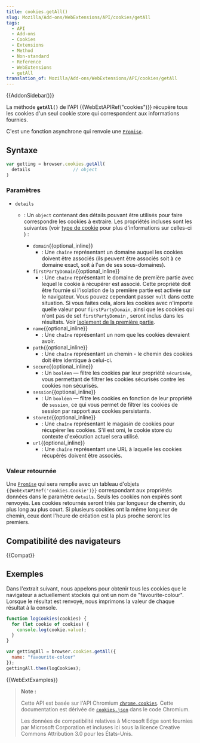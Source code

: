 ```yaml
---
title: cookies.getAll()
slug: Mozilla/Add-ons/WebExtensions/API/cookies/getAll
tags:
  - API
  - Add-ons
  - Cookies
  - Extensions
  - Method
  - Non-standard
  - Reference
  - WebExtensions
  - getAll
translation_of: Mozilla/Add-ons/WebExtensions/API/cookies/getAll
---
```


{{AddonSidebar()}}

La méthode **`getAll()`** de l'API {{WebExtAPIRef("cookies")}} récupère tous les cookies d'un seul cookie store qui correspondent aux informations fournies.

C'est une fonction asynchrone qui renvoie une [`Promise`](/fr/docs/Web/JavaScript/Reference/Objets_globaux/Promise).

## Syntaxe

```js
var getting = browser.cookies.getAll(
  details                // object
)
```

### Paramètres

- `details`

  - : Un `object` contenant des détails pouvant être utilisés pour faire correspondre les cookies à extraire. Les propriétés incluses sont les suivantes (voir [type de cookie](/fr/Add-ons/WebExtensions/API/cookies/Cookie#Type) pour plus d'informations sur celles-ci ) :

    - `domain`{{optional_inline}}
      - : Une `chaîne` représentant un domaine auquel les cookies doivent être associés (ils peuvent être associés soit à ce domaine exact, soit à l'un de ses sous-domaines).
    - `firstPartyDomain`{{optional_inline}}
      - : Une `chaîne` représentant le domaine de première partie avec lequel le cookie à récupérer est associé. Cette propriété doit être fournie si l'isolation de la première partie est activée sur le navigateur. Vous pouvez cependant passer `null` dans cette situation. Si vous faites cela, alors les cookies avec n'importe quelle valeur pour `firstPartyDomain`, ainsi que les cookies qui n'ont pas de set `firstPartyDomain` , seront inclus dans les résultats. Voir [Isolement de la première partie](/fr/Add-ons/WebExtensions/API/cookies#Isolement_de_la_première_partie).
    - `name`{{optional_inline}}
      - : Une `chaîne` représentant un nom que les cookies devraient avoir.
    - `path`{{optional_inline}}
      - : Une `chaîne` représentant un chemin - le chemin des cookies doit être identique à celui-ci.
    - `secure`{{optional_inline}}
      - : Un `booléen` — filtre les cookies par leur propriété `sécurisée`, vous permettant de filtrer les cookies sécurisés contre les cookies non sécurisés.
    - `session`{{optional_inline}}
      - : Un `booléen` — filtre les cookies en fonction de leur propriété de `session`, ce qui vous permet de filtrer les cookies de session par rapport aux cookies persistants.
    - `storeId`{{optional_inline}}
      - : Une `chaîne` représentant le magasin de cookies pour récupérer les cookies. S'il est omi, le cookie store du contexte d'exécution actuel sera utilisé.
    - `url`{{optional_inline}}
      - : Une `chaîne` représentant une URL à laquelle les cookies récupérés doivent être associés.

### Valeur retournée

Une [`Promise`](/fr/docs/Web/JavaScript/Reference/Objets_globaux/Promise) qui sera remplie avec un tableau d'objets   `{{WebExtAPIRef('cookies.Cookie')}}` correspondant aux propriétés données dans le paramètre `details`. Seuls les cookies non expirés sont renvoyés. Les cookies retournés seront triés par longueur de chemin, du plus long au plus court. Si plusieurs cookies ont la même longueur de chemin, ceux dont l'heure de création est la plus proche seront les premiers.

## Compatibilité des navigateurs

{{Compat}}

## Exemples

Dans l'extrait suivant, nous appelons pour obtenir tous les cookies que le navigateur a actuellement stockés qui ont un nom de "favourite-colour". Lorsque le résultat est renvoyé, nous imprimons la valeur de chaque résultat à la console.

```js
function logCookies(cookies) {
  for (let cookie of cookies) {
    console.log(cookie.value);
  }
}

var gettingAll = browser.cookies.getAll({
  name: "favourite-colour"
});
gettingAll.then(logCookies);
```

{{WebExtExamples}}

> **Note :**
>
> Cette API est basée sur l'API Chromium [`chrome.cookies`](https://developer.chrome.com/extensions/cookies). Cette documentation est dérivée de [`cookies.json`](https://chromium.googlesource.com/chromium/src/+/master/chrome/common/extensions/api/cookies.json) dans le code Chromium.
>
> Les données de compatibilité relatives à Microsoft Edge sont fournies par Microsoft Corporation et incluses ici sous la licence Creative Commons Attribution 3.0 pour les États-Unis.

<!--
// Copyright 2015 The Chromium Authors. All rights reserved.
//
// Redistribution and use in source and binary forms, with or without
// modification, are permitted provided that the following conditions are
// met:
//
//    * Redistributions of source code must retain the above copyright
// notice, this list of conditions and the following disclaimer.
//    * Redistributions in binary form must reproduce the above
// copyright notice, this list of conditions and the following disclaimer
// in the documentation and/or other materials provided with the
// distribution.
//    * Neither the name of Google Inc. nor the names of its
// contributors may be used to endorse or promote products derived from
// this software without specific prior written permission.
//
// THIS SOFTWARE IS PROVIDED BY THE COPYRIGHT HOLDERS AND CONTRIBUTORS
// "AS IS" AND ANY EXPRESS OR IMPLIED WARRANTIES, INCLUDING, BUT NOT
// LIMITED TO, THE IMPLIED WARRANTIES OF MERCHANTABILITY AND FITNESS FOR
// A PARTICULAR PURPOSE ARE DISCLAIMED. IN NO EVENT SHALL THE COPYRIGHT
// OWNER OR CONTRIBUTORS BE LIABLE FOR ANY DIRECT, INDIRECT, INCIDENTAL,
// SPECIAL, EXEMPLARY, OR CONSEQUENTIAL DAMAGES (INCLUDING, BUT NOT
// LIMITED TO, PROCUREMENT OF SUBSTITUTE GOODS OR SERVICES; LOSS OF USE,
// DATA, OR PROFITS; OR BUSINESS INTERRUPTION) HOWEVER CAUSED AND ON ANY
// THEORY OF LIABILITY, WHETHER IN CONTRACT, STRICT LIABILITY, OR TORT
// (INCLUDING NEGLIGENCE OR OTHERWISE) ARISING IN ANY WAY OUT OF THE USE
// OF THIS SOFTWARE, EVEN IF ADVISED OF THE POSSIBILITY OF SUCH DAMAGE.
-->
